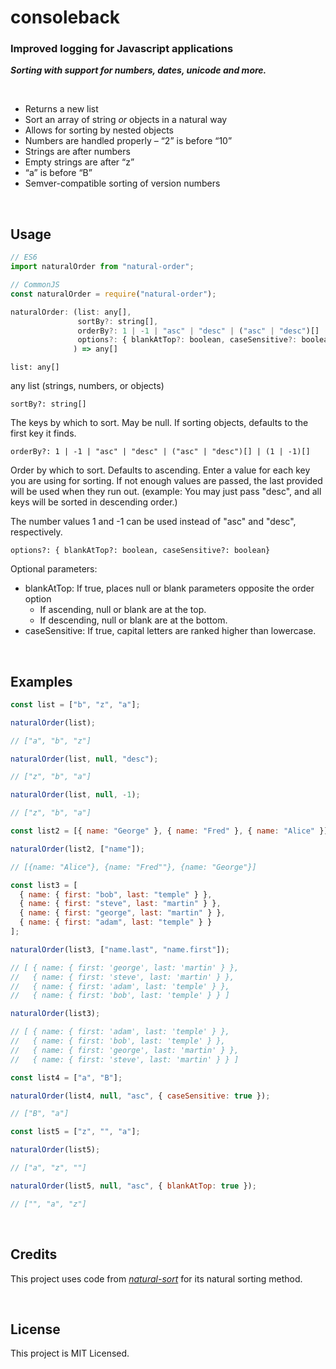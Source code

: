 # consoleback

### **Improved logging for Javascript applications**

**_Sorting with support for numbers, dates, unicode and more._**

<a id="/features"></a>&nbsp;

- Returns a new list
- Sort an array of string _or_ objects in a natural way
- Allows for sorting by nested objects
- Numbers are handled properly – “2” is before “10”
- Strings are after numbers
- Empty strings are after “z”
- “a” is before “B”
- Semver-compatible sorting of version numbers

<a id="/usage"></a>&nbsp;

## Usage

```javascript
// ES6
import naturalOrder from "natural-order";

// CommonJS
const naturalOrder = require("natural-order");

naturalOrder: (list: any[], 
               sortBy?: string[], 
               orderBy?: 1 | -1 | "asc" | "desc" | ("asc" | "desc")[] | (1 | -1)[], 
               options?: { blankAtTop?: boolean, caseSensitive?: boolean }
              ) => any[]

```

`list: any[]`

any list (strings, numbers, or objects)

`sortBy?: string[]`

The keys by which to sort. May be null. If sorting objects, defaults to the first key it finds.

`orderBy?: 1 | -1 | "asc" | "desc" | ("asc" | "desc")[] | (1 | -1)[]`

Order by which to sort. Defaults to ascending. Enter a value for each key you are using for sorting.
If not enough values are passed, the last provided will be used when they run out.
(example: You may just pass "desc", and all keys will be sorted in descending order.)

The number values 1 and -1 can be used instead of "asc" and "desc", respectively.

`options?: { blankAtTop?: boolean, caseSensitive?: boolean}`

Optional parameters:
- blankAtTop: If true, places null or blank parameters opposite the order option
  - If ascending, null or blank are at the top.
  - If descending, null or blank are at the bottom.
- caseSensitive: If true, capital letters are ranked higher than lowercase.

<a id="/examples"></a>&nbsp;

## Examples

```javascript
const list = ["b", "z", "a"];

naturalOrder(list);

// ["a", "b", "z"]

naturalOrder(list, null, "desc");

// ["z", "b", "a"]

naturalOrder(list, null, -1);

// ["z", "b", "a"]

const list2 = [{ name: "George" }, { name: "Fred" }, { name: "Alice" }];

naturalOrder(list2, ["name"]);

// [{name: "Alice"}, {name: "Fred""}, {name: "George"}]

const list3 = [
  { name: { first: "bob", last: "temple" } },
  { name: { first: "steve", last: "martin" } },
  { name: { first: "george", last: "martin" } },
  { name: { first: "adam", last: "temple" } }
];

naturalOrder(list3, ["name.last", "name.first"]);

// [ { name: { first: 'george', last: 'martin' } },
//   { name: { first: 'steve', last: 'martin' } },
//   { name: { first: 'adam', last: 'temple' } },
//   { name: { first: 'bob', last: 'temple' } } ]

naturalOrder(list3);

// [ { name: { first: 'adam', last: 'temple' } },
//   { name: { first: 'bob', last: 'temple' } },
//   { name: { first: 'george', last: 'martin' } },
//   { name: { first: 'steve', last: 'martin' } } ]

const list4 = ["a", "B"];

naturalOrder(list4, null, "asc", { caseSensitive: true });

// ["B", "a"]

const list5 = ["z", "", "a"];

naturalOrder(list5);

// ["a", "z", ""]

naturalOrder(list5, null, "asc", { blankAtTop: true });

// ["", "a", "z"]

```

<a id="/credits"></a>&nbsp;

## Credits

This project uses code from _[natural-sort](https://github.com/studio-b12/natural-sort)_ for its natural sorting method.

<a id="/license"></a>&nbsp;

## License

This project is MIT Licensed.
